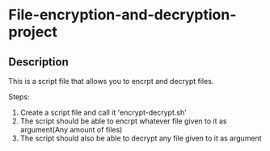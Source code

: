 # File-encryption-and-decryption-project
## Description
This is a script file that allows you to encrpt and decrypt files.

Steps:
1) Create a script file and call it 'encrypt-decrypt.sh'
2) The script should be able to encrpt whatever file given to it as argument(Any amount of files)
3) The script should also be able to decrypt any file given to it as argument
